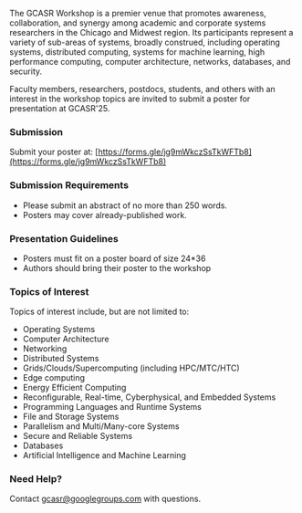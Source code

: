The GCASR Workshop is a premier venue that promotes awareness, collaboration, and synergy among academic and corporate systems researchers in the Chicago and Midwest region. Its participants represent a variety of sub-areas of systems, broadly construed, including operating systems, distributed computing, systems for machine learning, high performance computing, computer architecture, networks, databases, and security.

Faculty members, researchers, postdocs, students, and others with an interest in the workshop topics are invited to submit a poster for presentation at GCASR'25.

### Submission

Submit your poster at: [https://forms.gle/jg9mWkczSsTkWFTb8](https://forms.gle/jg9mWkczSsTkWFTb8)

### Submission Requirements

- Please submit an abstract of no more than 250 words.
- Posters may cover already-published work.

### Presentation Guidelines

- Posters must fit on a poster board of size 24*36
- Authors should bring their poster to the workshop 

### Topics of Interest

Topics of interest include, but are not limited to:

- Operating Systems 
- Computer Architecture
- Networking
- Distributed Systems
- Grids/Clouds/Supercomputing (including HPC/MTC/HTC)
- Edge computing
- Energy Efficient Computing
- Reconfigurable, Real-time, Cyberphysical, and Embedded Systems
- Programming Languages and Runtime Systems
- File and Storage Systems
- Parallelism and Multi/Many-core Systems
- Secure and Reliable Systems
- Databases
- Artificial Intelligence and Machine Learning

### Need Help?

Contact [gcasr@googlegroups.com](mailto:gcasr@googlegroups.com) with questions.

